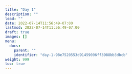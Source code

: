 ```yaml
---
title: "Day 1"
description: ""
lead: ""
date: 2022-07-14T11:56:49-07:00
lastmod: 2022-07-14T11:56:49-07:00
draft: true
images: []
menu:
  docs:
    parent: ""
    identifier: "day-1-98e7520553d91459006ff3988bb3dbcb"
weight: 999
toc: true
---
```

